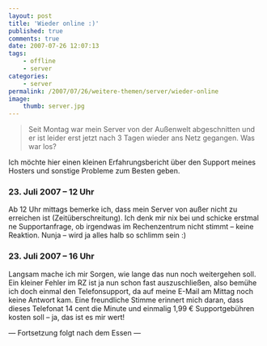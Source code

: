 ```yaml
---
layout: post
title: 'Wieder online :)'
published: true
comments: true
date: 2007-07-26 12:07:13
tags:
    - offline
    - server
categories:
    - server
permalink: /2007/07/26/weitere-themen/server/wieder-online
image:
    thumb: server.jpg
---
```

> Seit Montag war mein Server von der Außenwelt abgeschnitten und er ist leider erst jetzt nach 3 Tagen wieder ans Netz gegangen. Was war los?



Ich möchte hier einen kleinen Erfahrungsbericht über den Support meines Hosters und sonstige Probleme zum Besten geben.

### 23. Juli 2007 &#8211; 12 Uhr
  


Ab 12 Uhr mittags bemerke ich, dass mein Server von außer nicht zu erreichen ist (Zeitüberschreitung). Ich denk mir nix bei und schicke erstmal ne Supportanfrage, ob irgendwas im Rechenzentrum nicht stimmt &#8211; keine Reaktion. Nunja &#8211; wird ja alles halb so schlimm sein :)

### 23. Juli 2007 &#8211; 16 Uhr

Langsam mache ich mir Sorgen, wie lange das nun noch weitergehen soll. Ein kleiner Fehler im RZ ist ja nun schon fast auszuschließen, also bemühe ich doch einmal den Telefonsupport, da auf meine E-Mail am Mittag noch keine Antwort kam. Eine freundliche Stimme erinnert mich daran, dass dieses Telefonat 14 cent die Minute und einmalig 1,99 € Supportgebühren kosten soll &#8211; ja, das ist es mir wert!

&#8212; Fortsetzung folgt nach dem Essen &#8212;